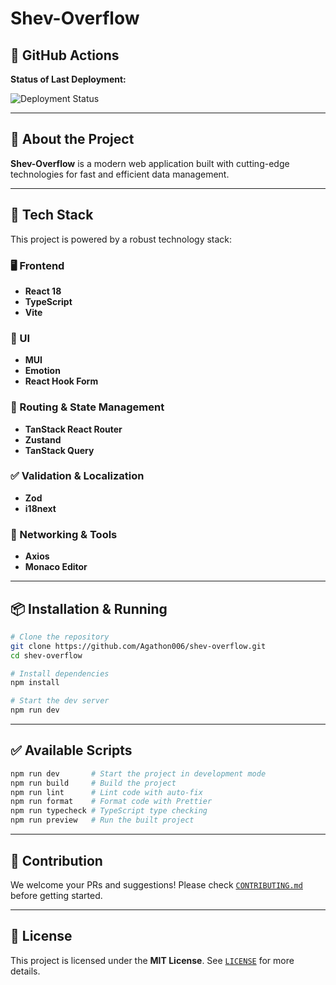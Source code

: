 # Shev-Overflow

## 📌 GitHub Actions

**Status of Last Deployment:**

![Deployment Status](https://github.com/Agathon006/shev-overflow/actions/workflows/ci.yml/badge.svg?branch=master)

---

## 🚀 About the Project

**Shev-Overflow** is a modern web application built with cutting-edge technologies for fast and efficient data management.

---

## 🔧 Tech Stack

This project is powered by a robust technology stack:

### 🖥 Frontend

- **React 18**
- **TypeScript**
- **Vite**

### 🎨 UI

- **MUI**
- **Emotion**
- **React Hook Form**

### 🔀 Routing & State Management

- **TanStack React Router**
- **Zustand**
- **TanStack Query**

### ✅ Validation & Localization

- **Zod**
- **i18next**

### 🔗 Networking & Tools

- **Axios**
- **Monaco Editor**

---

## 📦 Installation & Running

```bash
# Clone the repository
git clone https://github.com/Agathon006/shev-overflow.git
cd shev-overflow

# Install dependencies
npm install

# Start the dev server
npm run dev
```

---

## ✅ Available Scripts

```bash
npm run dev       # Start the project in development mode
npm run build     # Build the project
npm run lint      # Lint code with auto-fix
npm run format    # Format code with Prettier
npm run typecheck # TypeScript type checking
npm run preview   # Run the built project
```

---

## 🤝 Contribution

We welcome your PRs and suggestions! Please check [`CONTRIBUTING.md`](CONTRIBUTING.md) before getting started.

---

## 📜 License

This project is licensed under the **MIT License**. See [`LICENSE`](LICENSE) for more details.
